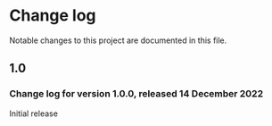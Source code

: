 # Change log

Notable changes to this project are documented in this file.

## 1.0

<!--<dl>
  <dt></dt>
  <dd></dd>
</dl>-->

###  Change log for version 1.0.0, released 14 December 2022

Initial release


